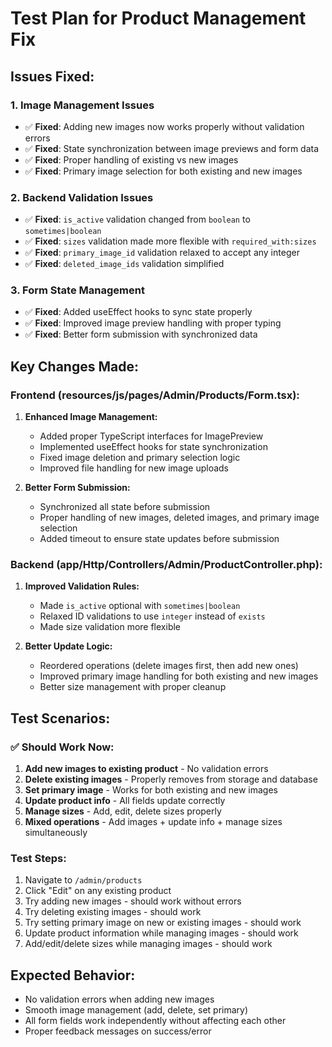 # Test Plan for Product Management Fix

## Issues Fixed:

### 1. **Image Management Issues**
- ✅ **Fixed**: Adding new images now works properly without validation errors
- ✅ **Fixed**: State synchronization between image previews and form data
- ✅ **Fixed**: Proper handling of existing vs new images
- ✅ **Fixed**: Primary image selection for both existing and new images

### 2. **Backend Validation Issues**
- ✅ **Fixed**: `is_active` validation changed from `boolean` to `sometimes|boolean`
- ✅ **Fixed**: `sizes` validation made more flexible with `required_with:sizes`
- ✅ **Fixed**: `primary_image_id` validation relaxed to accept any integer
- ✅ **Fixed**: `deleted_image_ids` validation simplified

### 3. **Form State Management**
- ✅ **Fixed**: Added useEffect hooks to sync state properly
- ✅ **Fixed**: Improved image preview handling with proper typing
- ✅ **Fixed**: Better form submission with synchronized data

## Key Changes Made:

### Frontend (resources/js/pages/Admin/Products/Form.tsx):
1. **Enhanced Image Management:**
   - Added proper TypeScript interfaces for ImagePreview
   - Implemented useEffect hooks for state synchronization
   - Fixed image deletion and primary selection logic
   - Improved file handling for new image uploads

2. **Better Form Submission:**
   - Synchronized all state before submission
   - Proper handling of new images, deleted images, and primary image selection
   - Added timeout to ensure state updates before submission

### Backend (app/Http/Controllers/Admin/ProductController.php):
1. **Improved Validation Rules:**
   - Made `is_active` optional with `sometimes|boolean`
   - Relaxed ID validations to use `integer` instead of `exists`
   - Made size validation more flexible

2. **Better Update Logic:**
   - Reordered operations (delete images first, then add new ones)
   - Improved primary image handling for both existing and new images
   - Better size management with proper cleanup

## Test Scenarios:

### ✅ Should Work Now:
1. **Add new images to existing product** - No validation errors
2. **Delete existing images** - Properly removes from storage and database
3. **Set primary image** - Works for both existing and new images
4. **Update product info** - All fields update correctly
5. **Manage sizes** - Add, edit, delete sizes properly
6. **Mixed operations** - Add images + update info + manage sizes simultaneously

### Test Steps:
1. Navigate to `/admin/products`
2. Click "Edit" on any existing product
3. Try adding new images - should work without errors
4. Try deleting existing images - should work
5. Try setting primary image on new or existing images - should work
6. Update product information while managing images - should work
7. Add/edit/delete sizes while managing images - should work

## Expected Behavior:
- No validation errors when adding new images
- Smooth image management (add, delete, set primary)
- All form fields work independently without affecting each other
- Proper feedback messages on success/error 